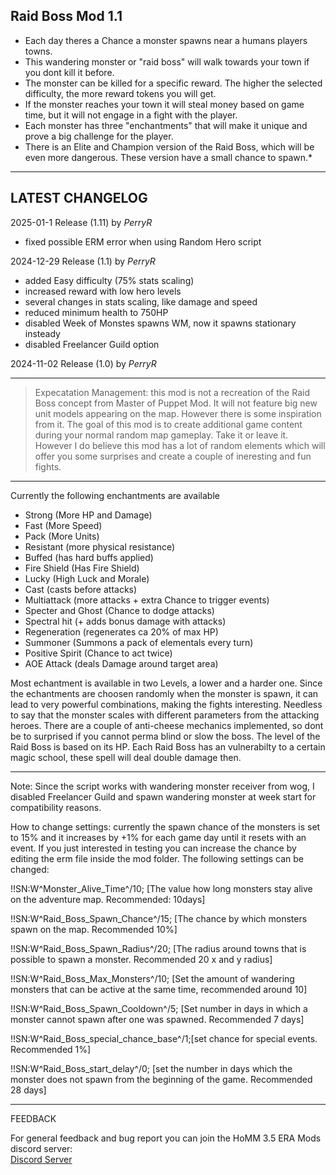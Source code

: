 ## Raid Boss Mod 1.1

- Each day theres a Chance a monster spawns near a humans players towns. 
- This wandering monster or "raid boss" will walk towards your town if you dont kill it before.
- The monster can be killed for a specific reward. The higher the selected difficulty, the more reward tokens you will get. 
- If the monster reaches your town it will steal money based on game time, but it will not engage in a fight with the player.
- Each monster has three "enchantments" that will make it unique and prove a big challenge for the player.
- There is an Elite and Champion version of the Raid Boss, which will be even more dangerous. These version have a small chance to spawn.* 

-----------------------------------------------------------------------------------------------------------------------
## LATEST CHANGELOG
2025-01-1 Release (1.11) by *PerryR*
- fixed possible ERM error when using Random Hero script

2024-12-29 Release (1.1) by *PerryR*
- added Easy difficulty (75% stats scaling)
- increased reward with low hero levels
- several changes in stats scaling, like damage and speed
- reduced minimum health to 750HP
- disabled Week of Monstes spawns WM, now it spawns stationary insteady
- disabled Freelancer Guild option

2024-11-02 Release (1.0) by *PerryR*

-----------------------------------------------------------------------------------------------------------------------

> Expecatation Management: this mod is not a recreation of the Raid Boss concept from Master of Puppet Mod. It will not feature big new unit models appearing on the map. However there is some inspiration from it. The goal of this mod is to create additional game content during your normal random map gameplay. Take it or leave it. However I do believe this mod has a lot of random elements which will offer you some surprises and create a couple of ineresting and fun fights. 

-----------------------------------------------------------------------------------------------------------------------
Currently the following enchantments are available

+ Strong (More HP and Damage)
+ Fast (More Speed)
+ Pack (More Units)
+ Resistant (more physical resistance)
+ Buffed (has hard buffs applied)
+ Fire Shield (Has Fire Shield)
+ Lucky (High Luck and Morale)
+ Cast (casts before attacks)
+ Multiattack (more attacks + extra Chance to trigger events)
+ Specter and Ghost (Chance to dodge attacks)
+ Spectral hit (+ adds bonus damage with attacks)
+ Regeneration (regenerates ca 20% of max HP)
+ Summoner (Summons a pack of elementals every turn)
+ Positive Spirit (Chance to act twice)
+ AOE Attack (deals Damage around target area)

Most echantment is available in two Levels, a lower and a harder one. Since the echantments are choosen randomly when the monster is spawn, it can lead to very powerful combinations, making the fights interesting. Needless to say that the monster scales with different parameters from the attacking heroes.
There are a couple of anti-cheese mechanics implemented, so dont be to surprised if you cannot perma blind or slow the boss.
The level of the Raid Boss is based on its HP.
Each Raid Boss has an vulnerabilty to a certain magic school, these spell will deal double damage then.

-----------------------------------------------------------------------------------------------------------------------
Note: Since the script works with wandering monster receiver from wog, I disabled Freelancer Guild and spawn wandering monster at week start for compatibility reasons.

How to change settings:
currently the spawn chance of the monsters is set to 15% and it increases by +1% for each game day until it resets with an event. If you just interested in testing you can increase the chance by editing the erm file inside the mod folder. The following settings can be changed:


!!SN:W^Monster_Alive_Time^/10;          [The value how long monsters stay alive on the adventure map. Recommended: 10days]

!!SN:W^Raid_Boss_Spawn_Chance^/15;      [The chance by which monsters spawn on the map. Recommended 10%]

!!SN:W^Raid_Boss_Spawn_Radius^/20;      [The radius around towns that is possible to spawn a monster. Recommended 20 x and y radius]

!!SN:W^Raid_Boss_Max_Monsters^/10;      [Set the amount of wandering monsters that can be active at the same time, recommended around 10]

!!SN:W^Raid_Boss_Spawn_Cooldown^/5;     [Set number in days in which a monster cannot spawn after one was spawned. Recommended 7 days]

!!SN:W^Raid_Boss_special_chance_base^/1;[set chance for special events. Recommended 1%]

!!SN:W^Raid_Boss_start_delay^/0;        [set the number in days which the monster does not spawn from the beginning of the game. Recommended 28 days]

-----------------------------------------------------------------------------------------------------------------------

FEEDBACK


For general feedback and bug report you can join the HoMM 3.5 ERA Mods discord server:  
[Discord Server](https://discord.gg/hCTMfVq6w5)  


